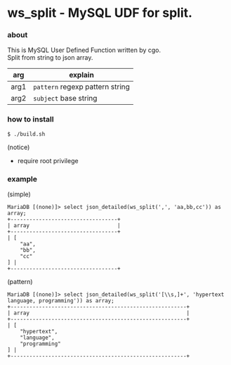 # ws_split - MySQL UDF for split.

### about

This is MySQL User Defined Function written by cgo.  
Split from string to json array.  

|arg|explain|
|---|-------|
|arg1|`pattern` regexp pattern string|
|arg2|`subject` base string|

### how to install

    $ ./build.sh

(notice)  

* require root privilege

### example

(simple)  

    MariaDB [(none)]> select json_detailed(ws_split(',', 'aa,bb,cc')) as array;
    +----------------------------------+
    | array                            |
    +----------------------------------+
    | [
        "aa",
        "bb",
        "cc"
    ] |
    +----------------------------------+

(pattern)  

    MariaDB [(none)]> select json_detailed(ws_split('[\\s,]+', 'hypertext language, programming')) as array;
    +--------------------------------------------------------+
    | array                                                  |
    +--------------------------------------------------------+
    | [
        "hypertext",
        "language",
        "programming"
    ] |
    +--------------------------------------------------------+
